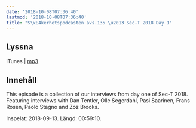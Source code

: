 ```yaml
---
date: '2018-10-08T07:36:40'
lastmod: '2018-10-08T07:36:40'
title: "S\xE4kerhetspodcasten avs.135 \u2013 Sec-T 2018 Day 1"
---
```

## Lyssna

iTunes \| [mp3](http://traffic.libsyn.com/sakerhetspodcasten/SEC-T_0xB_Day1.mp3) 

## Innehåll

This episode is a collection of our interviews from day one of Sec-T 2018. Featuring
interviews with Dan Tentler, Olle Segerdahl, Pasi Saarinen, Frans Rosén, Paolo Stagno
and Zoz Brooks.

Inspelat: 2018-09-13. Längd: 00:59:10.
